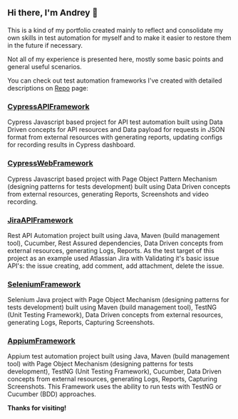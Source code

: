 ### <b><h3>Hi there, I'm Andrey 👋</b></h3> 

This is a kind of my portfolio created mainly to reflect and consolidate my own skills in test automation for myself and to make it easier to restore them in the future if necessary.

Not all of my experience is presented here, mostly some basic points and general useful scenarios.

You can check out test automation frameworks I've created with detailed descriptions on [Repo](https://github.com/andrey-yudin-7?tab=repositories) page:

<b><h3><a href="https://github.com/andrey-yudin-7/CypressAPIFramework" target="_blank">CypressAPIFramework</a></b></h3>
Cypress Javascript based project for API test automation built using Data Driven concepts for API resources and Data payload for requests in JSON format from external resources with generating reports, updating configs for recording results in Cypress dashboard.

<b><h3><a href="https://github.com/andrey-yudin-7/CypressWebFramework" target="_blank">CypressWebFramework</a></b></h3>
Cypress Javascript based project with Page Object Pattern Mechanism (designing patterns for tests development) built using Data Driven concepts from external resources, generating Reports, Screenshots and video recording.

<b><h3><a href="https://github.com/andrey-yudin-7/JiraAPIFramework" target="_blank">JiraAPIFramework</a></b></h3>
Rest API Automation project built using Java, Maven (build management tool), Cucumber, Rest Assured dependencies, Data Driven concepts from external resources, generating Logs, Reports. As the test target of this project as an example used Atlassian Jira with Validating it's basic issue API's: the issue creating, add comment, add attachment, delete the issue.

<b><h3>[SeleniumFramework](https://github.com/andrey-yudin-7/SeleniumFramework)</b></h3>
Selenium Java project with Page Object Mechanism (designing patterns for tests development) built using Maven (build management tool), TestNG (Unit Testing Framework), Data Driven concepts from external resources, generating Logs, Reports, Capturing Screenshots.

<b><h3>[AppiumFramework](https://github.com/andrey-yudin-7/AppiumFramework)</b></h3>
Appium test automation project built using Java, Maven (build management tool) with Page Object Mechanism (designing patterns for tests development), TestNG (Unit Testing Framework), Cucumber, Data Driven concepts from external resources, generating Logs, Reports, Capturing Screenshots. This Framework uses the ability to run tests with TestNG or Cucumber (BDD) approaches.

<b>Thanks for visiting!</b>

<!--
**andrey-yudin-7/andrey-yudin-7** is a ✨ _special_ ✨ repository because its `README.md` (this file) appears on your GitHub profile.

Here are some ideas to get you started:

- 🔭 I’m currently working on ...
- 🌱 I’m currently learning ...
- 👯 I’m looking to collaborate on ...
- 🤔 I’m looking for help with ...
- 💬 Ask me about ...
- 📫 How to reach me: ...
- 😄 Pronouns: ...
- ⚡ Fun fact: ...
-->
